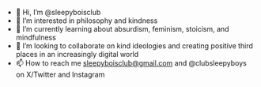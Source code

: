 - 👋 Hi, I’m @sleepyboisclub
- 👀 I’m interested in philosophy and kindness
- 🌱 I’m currently learning about absurdism, feminism, stoicism, and mindfulness
- 💞️ I’m looking to collaborate on kind ideologies and creating positive third places in an increasingly digital world
- 📫 How to reach me sleepyboisclub@gmail.com and @clubsleepyboys on X/Twitter and Instagram

<!---
sleepyboisclub/sleepyboisclub is a ✨ special ✨ repository because its `README.md` (this file) appears on your GitHub profile.
You can click the Preview link to take a look at your changes.
--->
